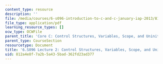 ```yaml
---
content_type: resource
description: ''
file: /media/courses/6-s096-introduction-to-c-and-c-january-iap-2013/812a4e8f7a2b5a435bad362fd23ad377_MIT6_S096_IAP13_lec2.pdf
file_type: application/pdf
learning_resource_types: []
ocw_type: OCWFile
parent_title: 'Core C: Control Structures, Variables, Scope, and Uninitialized Memory'
parent_type: CourseSection
resourcetype: Document
title: '6.S096 Lecture 2: Control Structures, Variables, Scope, and Unitialized Memory'
uid: 812a4e8f-7a2b-5a43-5bad-362fd23ad377
---
```

